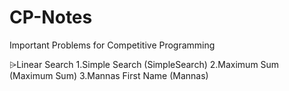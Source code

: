 # CP-Notes
Important Problems for Competitive Programming

⩥Linear Search
    1.Simple Search (SimpleSearch)
    2.Maximum Sum (Maximum Sum)
    3.Mannas First Name (Mannas)
    

